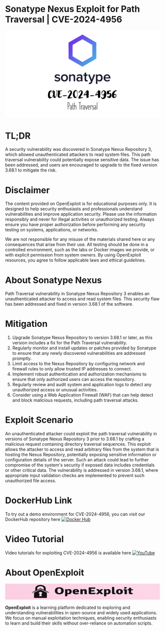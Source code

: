 # Sonatype Nexus Exploit for Path Traversal | CVE-2024-4956
![CVE-2024-4956](https://raw.githubusercontent.com/pawanjswal/pawanjswal.github.io/master/cve-2024-4956/assets/thumbnail.jpg)

# TL;DR
A security vulnerability was discovered in Sonatype Nexus Repository 3, which allowed unauthenticated attackers to read system files. This path traversal vulnerability could potentially expose sensitive data. The issue has been addressed, and users are encouraged to upgrade to the fixed version 3.68.1 to mitigate the risk.

# Disclaimer

The content provided on OpenExploit is for educational purposes only. It is designed to help security enthusiasts and professionals understand vulnerabilities and improve application security. Please use the information responsibly and never for illegal activities or unauthorized testing. Always ensure you have proper authorization before performing any security testing on systems, applications, or networks.

We are not responsible for any misuse of the materials shared here or any consequences that arise from their use. All testing should be done in a controlled environment, such as the labs or Docker images we provide, or with explicit permission from system owners. By using OpenExploit resources, you agree to follow applicable laws and ethical guidelines.

# About Sonatype Nexus
Path Traversal vulnerability in Sonatype Nexus Repository 3 enables an unauthenticated attacker to access and read system files. This security flaw has been addressed and fixed in version 3.68.1 of the software.

# Mitigation
1. Upgrade Sonatype Nexus Repository to version 3.68.1 or later, as this version includes a fix for the Path Traversal vulnerability.
2. Regularly monitor and install updates or patches provided by Sonatype to ensure that any newly discovered vulnerabilities are addressed promptly.
3. Limit access to the Nexus Repository by configuring network and firewall rules to only allow trusted IP addresses to connect.
4. Implement robust authentication and authorization mechanisms to ensure that only authorized users can access the repository.
5. Regularly review and audit system and application logs to detect any unauthorized access or unusual activities.
6. Consider using a Web Application Firewall (WAF) that can help detect and block malicious requests, including path traversal attacks.

# Exploit Scenario
An unauthenticated attacker could exploit the path traversal vulnerability in versions of Sonatype Nexus Repository 3 prior to 3.68.1 by crafting a malicious request containing directory traversal sequences. This exploit allows the attacker to access and read arbitrary files from the system that is hosting the Nexus Repository, potentially exposing sensitive information or configuration details of the server. Such an attack could lead to further compromise of the system's security if exposed data includes credentials or other critical data. The vulnerability is addressed in version 3.68.1, where appropriate input validation checks are implemented to prevent such unauthorized file access.

# DockerHub Link
To try out a demo environment for CVE-2024-4956, you can visit our DockerHub repository here [![Docker Hub](https://img.shields.io/badge/Docker_Hub-2496ED)](https://hub.docker.com/u/pawanjswal)

# Video Tutorial
Video tutorials for exploiting CVE-2024-4956 is available here [![YouTube](https://img.shields.io/badge/YouTube-FF0000)](https://www.youtube.com/@OpenExploit)

# About OpenExploit

![OpenExploit](https://raw.githubusercontent.com/pawanjswal/pawanjswal.github.io/master/assets/logo.png)

**OpenExploit** is a learning platform dedicated to exploring and understanding vulnerabilities in open-source and widely used applications. We focus on manual exploitation techniques, enabling security enthusiasts to learn and build their skills without over-reliance on automation scripts.